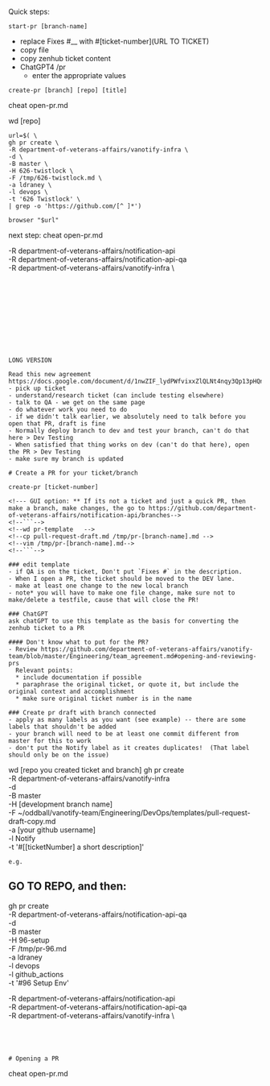 Quick steps:
```
start-pr [branch-name]
```
- replace Fixes #__ with #[ticket-number](URL TO TICKET)
- copy file
- copy zenhub ticket content 
- ChatGPT4 /pr
  - enter the appropriate values
```
create-pr [branch] [repo] [title]
```
cheat open-pr.md

















wd [repo]
```
url=$( \
gh pr create \
-R department-of-veterans-affairs/vanotify-infra \
-d \
-B master \
-H 626-twistlock \
-F /tmp/626-twistlock.md \
-a ldraney \
-l devops \
-t '626 Twistlock' \
| grep -o 'https://github.com/[^ ]*')

browser "$url"
```

next step: 
cheat open-pr.md

-R department-of-veterans-affairs/notification-api \
-R department-of-veterans-affairs/notification-api-qa \
-R department-of-veterans-affairs/vanotify-infra \
```











LONG VERSION

Read this new agreement
https://docs.google.com/document/d/1nwZIF_lydPWfvixxZlQLNt4nqy3Qp13pHQnMcYJjTqE/edit
- pick up ticket
- understand/research ticket (can include testing elsewhere)
- talk to QA - we get on the same page
- do whatever work you need to do
- if we didn't talk earlier, we absolutely need to talk before you open that PR, draft is fine
- Normally deploy branch to dev and test your branch, can't do that here > Dev Testing
- When satisfied that thing works on dev (can't do that here), open the PR > Dev Testing
- make sure my branch is updated

# Create a PR for your ticket/branch

create-pr [ticket-number]

<!--- GUI option: ** If its not a ticket and just a quick PR, then make a branch, make changes, the go to https://github.com/department-of-veterans-affairs/notification-api/branches-->
<!--```-->
<!--wd pr-template   -->
<!--cp pull-request-draft.md /tmp/pr-[branch-name].md -->
<!--vim /tmp/pr-[branch-name].md-->
<!--```-->

### edit template
- if QA is on the ticket, Don't put `Fixes #` in the description.  
- When I open a PR, the ticket should be moved to the DEV lane.
- make at least one change to the new local branch
- note* you will have to make one file change, make sure not to make/delete a testfile, cause that will close the PR!

### ChatGPT
ask chatGPT to use this template as the basis for converting the zenhub ticket to a PR

#### Don't know what to put for the PR? 
- Review https://github.com/department-of-veterans-affairs/vanotify-team/blob/master/Engineering/team_agreement.md#opening-and-reviewing-prs
  Relevant points:
  * include documentation if possible
  * paraphrase the original ticket, or quote it, but include the original context and accomplishment
  * make sure original ticket number is in the name

### Create pr draft with branch connected 
- apply as many labels as you want (see example) -- there are some labels that shouldn't be added
- your branch will need to be at least one commit different from master for this to work
- don't put the Notify label as it creates duplicates!  (That label should only be on the issue)
```
wd [repo you created ticket and branch]
gh pr create \
-R department-of-veterans-affairs/vanotify-infra \
-d \
-B master \
-H [development branch name] \
-F ~/oddball/vanotify-team/Engineering/DevOps/templates/pull-request-draft-copy.md \
-a [your github username] \
-l Notify \
-t '#[[ticketNumber] a short description]'
```
e.g.
```
##  GO TO REPO, and then:
gh pr create \
-R department-of-veterans-affairs/notification-api-qa \
-d \
-B master \
-H 96-setup \
-F /tmp/pr-96.md \
-a ldraney \
-l devops \
-l github_actions \
-t '#96 Setup Env'

-R department-of-veterans-affairs/notification-api \
-R department-of-veterans-affairs/notification-api-qa \
-R department-of-veterans-affairs/vanotify-infra \
```




# Opening a PR
```
cheat open-pr.md
```
